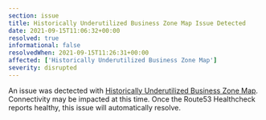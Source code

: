 ```yaml
---
section: issue
title: Historically Underutilized Business Zone Map Issue Detected
date: 2021-09-15T11:06:32+00:00
resolved: true
informational: false
resolvedWhen: 2021-09-15T11:26:31+00:00
affected: ['Historically Underutilized Business Zone Map']
severity: disrupted
---
```

An issue was dectected with [Historically Underutilized Business Zone Map](https://maps.certify.sba.gov).  Connectivity may be impacted at this time.  Once the Route53 Healthcheck reports healthy, this issue will automatically resolve.

